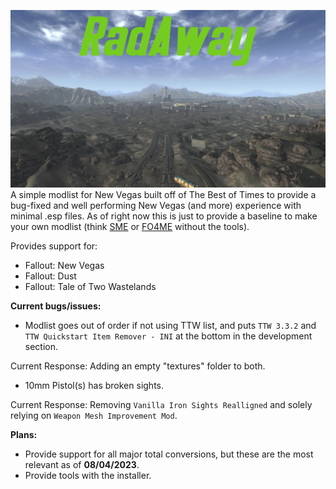 ![RadAway](https://github.com/Biblioklept/radaway/blob/main/img/radaway.png)
A simple modlist for New Vegas built off of The Best of Times to provide a bug-fixed and well performing New Vegas (and more) experience with minimal .esp files. As of right now this is just to provide a baseline to make your own modlist (think [SME](https://thephoenixflavour.com/skyrim-se/sme/) or [FO4ME](https://github.com/GozerBlackCat/FO4ME) without the tools).

Provides support for:
- Fallout: New Vegas
- Fallout: Dust
- Fallout: Tale of Two Wastelands

__Current bugs/issues:__
- Modlist goes out of order if not using TTW list, and puts `TTW 3.3.2` and `TTW Quickstart Item Remover - INI` at the bottom in the development section.

Current Response: Adding an empty "textures" folder to both.
- 10mm Pistol(s) has broken sights.

Current Response: Removing `Vanilla Iron Sights Realligned` and solely relying on `Weapon Mesh Improvement Mod`.

__Plans:__
- Provide support for all major total conversions, but these are the most relevant as of __08/04/2023__.
- Provide tools with the installer.

